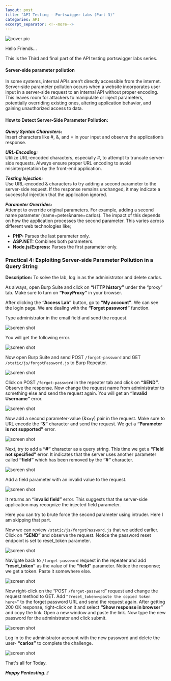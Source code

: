 ```yaml
---
layout: post
title: "API Testing — Portswigger Labs (Part 3)"
categories: API
excerpt_separator: <!--more-->
---
```


![cover pic](/images/blog6/1.png)

Hello Friends…

This is the Third and final part of the API testing portswigger labs series.
<!--more-->
#### Server-side parameter pollution

In some systems, internal APIs aren’t directly accessible from the internet. Server-side parameter pollution occurs when a website incorporates user input in a server-side request to an internal API without proper encoding. This leaves room for attackers to manipulate or inject parameters, potentially overriding existing ones, altering application behavior, and gaining unauthorized access to data.

#### How to Detect Server-Side Parameter Pollution:

***Query Syntax Characters:*** <br>
Insert characters like #, &, and = in your input and observe the application’s response.

***URL-Encoding:*** <br>
Utilize URL-encoded characters, especially #, to attempt to truncate server-side requests. Always ensure proper URL encoding to avoid misinterpretation by the front-end application.

***Testing Injection:*** <br>
Use URL-encoded & characters to try adding a second parameter to the server-side request. If the response remains unchanged, it may indicate a successful injection that the application ignored.

***Parameter Overrides:*** <br>
Attempt to override original parameters. For example, adding a second name parameter (name=peter&name=carlos). The impact of this depends on how the application processes the second parameter. This varies across different web technologies like;

- **PHP:** Parses the last parameter only.
- **ASP.NET:** Combines both parameters.
- **Node.js/Express:** Parses the first parameter only.

### Practical 4: Exploiting Server-side Parameter Pollution in a Query String

**Description:** To solve the lab, log in as the administrator and delete carlos.

As always, open Burp Suite and click on **“HTTP history”** under the “proxy” tab. Make sure to turn on **“FoxyProxy”** in your browser.

After clicking the **“Access Lab”** button, go to **“My account”**. We can see the login page. We are dealing with the **“Forget password”** function.

Type administrator in the email field and send the request.

![screen shot](/images/blog6/2.png)

You will get the following error.

![screen shot](/images/blog6/3.png)

Now open Burp Suite and send POST `/forgot-password` and GET `/static/js/forgotPassword.js` to Burp Repeater.

![screen shot](/images/blog6/4.png)

Click on POST `/forgot-password` in the repeater tab and click on **“SEND”**. Observe the response. Now change the request name from administrator to something else and send the request again. You will get an **“Invalid Username”** error.

![screen shot](/images/blog6/5.png)

Now add a second parameter-value (&x=y) pair in the request. Make sure to URL encode the **“&”** character and send the request. We get a **“Parameter is not supported”** error.

![screen shot](/images/blog6/6.png)

Next, try to add a **“#”** character as a query string. This time we get a **“Field not specified”** error. It indicates that the server uses another parameter called **“field”** which has been removed by the **“#”** character.

![screen shot](/images/blog6/7.png)

Add a field parameter with an invalid value to the request.

![screen shot](/images/blog6/8.png)

It returns an **“invalid field”** error. This suggests that the server-side application may recognize the injected field parameter.

Here you can try to brute force the second parameter using intruder. Here I am skipping that part.

Now we can review `/static/js/forgotPassword.js` that we added earlier. Click on **“SEND”** and observe the request. Notice the password reset endpoint is set to reset_token parameter.

![screen shot](/images/blog6/9.png)

Navigate back to `/forget-password` request in the repeater and add **“reset_token”** as the value of the **“field”** parameter. Notice the response; we get a token. Paste it somewhere else.

![screen shot](/images/blog6/10.png)

Now right-click on the “POST `/forget-password`” request and change the request method to GET. Add `“?reset_token=<paste the copied token here>”` to the forget password URL and send the request again. After getting 200 OK response, right-click on it and select **“Show response in browser”** and copy the link. Open a new window and paste the link. Now type the new password for the administrator and click submit.

![screen shot](/images/blog6/11.png)

Log in to the administrator account with the new password and delete the user- **“carlos”** to complete the challenge.

![screen shot](/images/blog6/12.png)

That's all for Today.

***Happy Pentesting..!***







